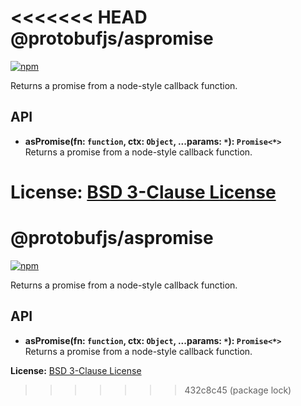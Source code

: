<<<<<<< HEAD
@protobufjs/aspromise
=====================
[![npm](https://img.shields.io/npm/v/@protobufjs/aspromise.svg)](https://www.npmjs.com/package/@protobufjs/aspromise)

Returns a promise from a node-style callback function.

API
---

* **asPromise(fn: `function`, ctx: `Object`, ...params: `*`): `Promise<*>`**<br />
  Returns a promise from a node-style callback function.

**License:** [BSD 3-Clause License](https://opensource.org/licenses/BSD-3-Clause)
=======
@protobufjs/aspromise
=====================
[![npm](https://img.shields.io/npm/v/@protobufjs/aspromise.svg)](https://www.npmjs.com/package/@protobufjs/aspromise)

Returns a promise from a node-style callback function.

API
---

* **asPromise(fn: `function`, ctx: `Object`, ...params: `*`): `Promise<*>`**<br />
  Returns a promise from a node-style callback function.

**License:** [BSD 3-Clause License](https://opensource.org/licenses/BSD-3-Clause)
>>>>>>> 432c8c45 (package lock)
